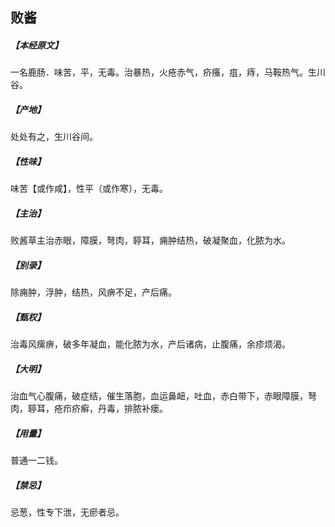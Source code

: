 ## 败酱

##### 【本经原文】
一名鹿肠．味苦，平，无毒。治暴热，火疮赤气，疥瘙，疽，痔，马鞍热气。生川谷。
##### 【产地】
处处有之，生川谷间。
##### 【性味】
味苦【或作咸】，性平（或作寒），无毒。
##### 【主治】
败酱草主治赤眼，障膜，弩肉，聤耳，痈肿结热，破凝聚血，化脓为水。
##### 【别录】
除痈肿，浮肿，结热，风痹不足，产后痛。
##### 【甄权】
治毒风瘰痹，破多年凝血，能化脓为水，产后诸病，止腹痛，余疹烦渴。
##### 【大明】
治血气心腹痛，破症结，催生落胞，血运鼻衄，吐血，赤白带下，赤眼障膜，弩肉，聤耳，疮疖疥癣，丹毒，排脓补瘘。
##### 【用量】
普通一二钱。
##### 【禁忌】
忌葱，性专下泄，无瘀者忌。